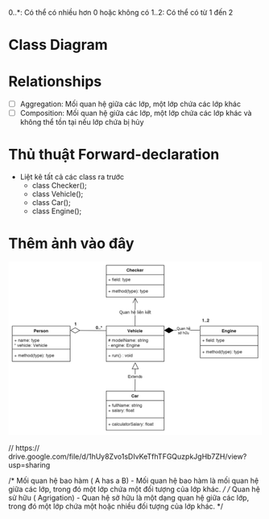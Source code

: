 0..\*: Có thể có nhiều hơn 0 hoặc không có
1..2: Có thể có từ 1 đến 2

# Class Diagram


# Relationships

- [ ] Aggregation: Mối quan hệ giữa các lớp, một lớp chứa các lớp khác
- [ ] Composition: Mối quan hệ giữa các lớp, một lớp chứa các lớp khác và không thể tồn tại nếu lớp chứa bị hủy

# Thủ thuật Forward-declaration

- Liệt kê tất cả các class ra trước
  - class Checker();
  - class Vehicle();
  - class Car();
  - class Engine();

# Thêm ảnh vào đây

![Image](./img/Example.jpg)


// https:// drive.google.com/file/d/1hUy8Zvo1sDIvKeTfhTFGQuzpkJgHb7ZH/view?usp=sharing

/*
    Mối quan hệ bao hàm ( A has a B)
    - Mối quan hệ bao hàm là mối quan hệ giữa các lớp, trong đó một lớp chứa một đối tượng của lớp khác.
*/
/*
    Quan hệ sử hữu ( Agrigation)
    - Quan hệ sở hữu là một dạng quan hệ giữa các lớp, trong đó một lớp chứa một hoặc nhiều đối tượng của lớp khác.
*/